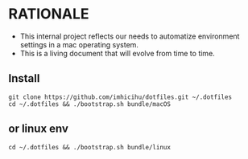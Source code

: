 # RATIONALE #

* This internal project reflects our needs to automatize environment settings in a mac operating system.
* This is a living document that will evolve from time to time.

## Install

```
git clone https://github.com/imhicihu/dotfiles.git ~/.dotfiles  
cd ~/.dotfiles && ./bootstrap.sh bundle/macOS  
```
## or linux env

```
cd ~/.dotfiles && ./bootstrap.sh bundle/linux
```


